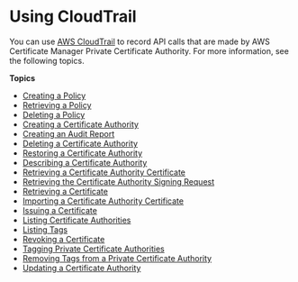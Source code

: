 # Using CloudTrail<a name="PcaCtIntro"></a>

You can use [AWS CloudTrail](https://docs.aws.amazon.com/awscloudtrail/latest/userguide/) to record API calls that are made by AWS Certificate Manager Private Certificate Authority\. For more information, see the following topics\.

**Topics**
+ [Creating a Policy](PutPolicy.md)
+ [Retrieving a Policy](GetPolicy.md)
+ [Deleting a Policy](DeletePolicy.md)
+ [Creating a Certificate Authority](CT-CreateCA.md)
+ [Creating an Audit Report](CT-CreateAuditReport.md)
+ [Deleting a Certificate Authority](CT-DeleteCA.md)
+ [Restoring a Certificate Authority](CT-RestoreCA.md)
+ [Describing a Certificate Authority](CT-DescribeCA.md)
+ [Retrieving a Certificate Authority Certificate](CT-GetCACertificate.md)
+ [Retrieving the Certificate Authority Signing Request](CT-GetCACsr.md)
+ [Retrieving a Certificate](CT-GetCertificate.md)
+ [Importing a Certificate Authority Certificate](CT-ImportCACertificate.md)
+ [Issuing a Certificate](CT-IssueCertificate.md)
+ [Listing Certificate Authorities](CT-ListCAs.md)
+ [Listing Tags](CT-ListTags.md)
+ [Revoking a Certificate](CT-RevokeCertificate.md)
+ [Tagging Private Certificate Authorities](CT-TagPCA.md)
+ [Removing Tags from a Private Certificate Authority](CT-UntagPCA.md)
+ [Updating a Certificate Authority](CT-UpdateCA.md)